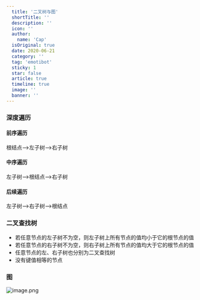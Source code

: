 ```yaml
---
  title: '二叉树与图'
  shortTitle: ''
  description: ''
  icon: ''
  author:
    name: 'Cap'
  isOriginal: true
  date: 2020-06-21
  category: ''
  tag: 'emotibot'
  sticky: 1
  star: false
  article: true
  timeline: true
  image: ''
  banner: ''
---
```


  ### 深度遍历
#### 前序遍历
根结点-->左子树-->右子树
#### 中序遍历
左子树-->根结点-->右子树
#### 后续遍历
左子树-->右子树-->根结点
### 二叉查找树

- 若任意节点的左子树不为空，则左子树上所有节点的值均小于它的根节点的值
- 若任意节点的右子树不为空，则右子树上所有节点的值均大于它的根节点的值
- 任意节点的左、右子树也分别为二叉查找树
- 没有键值相等的节点

### 图
![image.png](https://cdn.nlark.com/yuque/0/2020/png/297368/1592559974987-faca2775-3a91-4424-a4e8-f54a4875e57e.png#align=left&display=inline&height=159&margin=%5Bobject%20Object%5D&name=image.png&originHeight=318&originWidth=680&size=62602&status=done&style=none&width=340)
